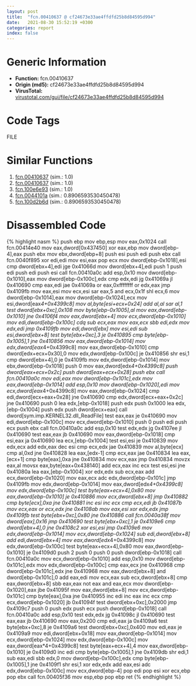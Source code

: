 ```yaml
---
layout: post
title:  "fcn.00410637 @ cf24673e33ae4ffdfd25b8d84595d994"
date:   2021-08-30 15:52:19 +0300
categories: report
index: false
---
```


# Generic Information
- **Function:** fcn.00410637
- **Origin (md5):** cf24673e33ae4ffdfd25b8d84595d994
- **VirusTotal:** [virustotal.com/gui/file/cf24673e33ae4ffdfd25b8d84595d994][virustotal_ref]

# Code Tags
<span class="tag" id="FILE">FILE</span>


# Similar Functions

1. [fcn.00410637][similar_1_ref] (sim.: 1.0)
2. [fcn.00410637][similar_2_ref] (sim.: 1.0)
3. [fcn.100e6e93][similar_3_ref] (sim.: 1.0)
4. [fcn.0044101a][similar_4_ref] (sim.: 0.8906593530450478)
5. [fcn.100d2b6d][similar_5_ref] (sim.: 0.8906593530450478)


# Disassembled Code

{% highlight nasm %}
push ebp
mov ebp,esp
mov eax,0x1024
call fcn.00414e40
mov eax,dword[0x437450]
xor eax,ebp
mov dword[ebp-4],eax
push ebx
mov ebx,dword[ebp+8]
push esi
push edi
push ebx
call fcn.0040f895
xor edi,edi
mov esi,eax
pop ecx
mov dword[ebp-0x1018],esi
cmp dword[ebx+4],edi
jge 0x41066d
mov dword[ebx+4],edi
push 1
push edi
push edi
push esi
call fcn.00410a0c
add esp,0x10
mov dword[ebp-0x1010],eax
mov dword[ebp-0x100c],edx
cmp edx,edi
jg 0x41069a
jl 0x410690
cmp eax,edi
jae 0x41069a
or eax,0xffffffff
or edx,eax
jmp 0x4109fb
mov eax,esi
mov ecx,esi
sar eax,5
and ecx,0x1f
shl ecx,6
mov dword[ebp-0x1014],eax
mov dword[ebp-0x1024],ecx
mov esi,dword[eax*4+0x4399c8]
mov al,byte[esi+ecx+0x24]
add al,al
sar al,1
test dword[ebx+0xc],0x108
mov byte[ebp-0x1005],al
mov eax,dword[ebp-0x1010]
jne 0x4106f4
mov eax,dword[ebx+4]
mov ecx,dword[ebp-0x1010]
mov edi,dword[ebp-0x100c]
cdq
sub ecx,eax
mov eax,ecx
sbb edi,edx
mov edx,edi
jmp 0x4109fb
mov edi,dword[ebx]
mov esi,edi
sub esi,dword[ebx+8]
test byte[ebx+0xc],3
je 0x410895
cmp byte[ebp-0x1005],1
jne 0x410856
mov eax,dword[ebp-0x1014]
mov edx,dword[eax*4+0x4399c8]
mov eax,dword[ebp-0x1010]
cmp dword[edx+ecx+0x30],0
mov edx,dword[ebp-0x100c]
je 0x410856
shr esi,1
cmp dword[ebx+4],0
je 0x4109fb
mov edx,dword[ebp-0x1014]
mov ebx,dword[ebp-0x1018]
push 0
mov eax,dword[edx*4+0x4399c8]
push dword[eax+ecx+0x2c]
push dword[eax+ecx+0x28]
push ebx
call fcn.00410a0c
mov edi,eax
mov dword[ebp-0x101c],edx
mov eax,dword[ebp-0x1014]
add esp,0x10
mov dword[ebp-0x1020],edi
mov ecx,dword[eax*4+0x4399c8]
mov eax,dword[ebp-0x1024]
cmp edi,dword[ecx+eax+0x28]
jne 0x410690
cmp edx,dword[ecx+eax+0x2c]
jne 0x410690
push 0
lea edx,[ebp-0x1018]
push edx
push 0x1000
lea edx,[ebp-0x1004]
push edx
push dword[ecx+eax]
call dword[sym.imp.KERNEL32.dll_ReadFile]
test eax,eax
je 0x410690
mov edi,dword[ebp-0x100c]
mov ecx,dword[ebp-0x1010]
push 0
push edi
push ecx
push ebx
call fcn.00410a0c
add esp,0x10
test edx,edx
jg 0x4107ee
jl 0x410690
test eax,eax
jb 0x410690
mov eax,dword[ebp-0x1018]
cmp esi,eax
ja 0x410690
lea ecx,[ebp-0x1004]
test esi,esi
je 0x410839
mov edx,ecx
add edx,eax
dec esi
cmp ecx,edx
jae 0x410839
mov al,byte[ecx]
cmp al,0xd
jne 0x410828
lea eax,[edx-1]
cmp ecx,eax
jae 0x410834
lea eax,[ecx+1]
cmp byte[eax],0xa
jne 0x410834
mov ecx,eax
jmp 0x410834
movzx eax,al
movsx eax,byte[eax+0x438140]
add ecx,eax
inc ecx
test esi,esi
jne 0x41080a
lea eax,[ebp-0x1004]
xor edx,edx
sub ecx,eax
add ecx,dword[ebp-0x1020]
mov eax,ecx
adc edx,dword[ebp-0x101c]
jmp 0x4109fb
mov edx,dword[ebp-0x1014]
mov eax,dword[edx*4+0x4399c8]
mov edx,dword[ebp-0x100c]
test byte[eax+ecx+4],0x80
mov eax,dword[ebp-0x1010]
je 0x410886
mov ecx,dword[ebx+8]
jmp 0x410882
cmp byte[ecx],0xa
jne 0x410881
inc esi
inc ecx
cmp ecx,edi
jb 0x41087b
mov ecx,eax
or ecx,edx
jne 0x4108ab
mov eax,esi
xor edx,edx
jmp 0x4109fb
test byte[ebx+0xc],0x80
jne 0x410886
call fcn.0040a38f
mov dword[eax],0x16
jmp 0x410690
test byte[ebx+0xc],1
je 0x4109e6
cmp dword[ebx+4],0
jne 0x4108c2
xor esi,esi
jmp 0x4109e6
mov edx,dword[ebp-0x1014]
mov ecx,dword[ebp-0x1024]
sub edi,dword[ebx+8]
add edi,dword[ebx+4]
mov eax,dword[edx*4+0x4399c8]
mov edx,dword[ebp-0x100c]
test byte[eax+ecx+4],0x80
mov eax,dword[ebp-0x1010]
je 0x4109d0
push 2
push 0
push 0
push dword[ebp-0x1018]
call fcn.00410a0c
mov ecx,dword[ebp-0x1010]
add esp,0x10
mov dword[ebp-0x101c],edx
mov edx,dword[ebp-0x100c]
cmp eax,ecx
jne 0x410968
cmp dword[ebp-0x101c],edx
jne 0x410968
mov eax,dword[ebx+8]
and dword[ebp-0x101c],0
add eax,edi
mov ecx,eax
sub ecx,dword[ebx+8]
cmp eax,dword[ebx+8]
sbb eax,eax
not eax
and eax,ecx
mov dword[ebp-0x1020],eax
jbe 0x41095f
mov eax,dword[ebx+8]
mov ecx,dword[ebp-0x101c]
cmp byte[eax],0xa
jne 0x410955
inc edi
inc eax
inc ecx
cmp ecx,dword[ebp-0x1020]
jb 0x41094f
test dword[ebx+0xc],0x2000
jmp 0x4109c7
push 0
push edx
push ecx
push dword[ebp-0x1018]
call fcn.00410a0c
add esp,0x10
test edx,edx
jg 0x41098c
jl 0x410690
test eax,eax
jb 0x410690
mov eax,0x200
cmp edi,eax
ja 0x4109a6
test byte[ebx+0xc],8
je 0x4109a6
test dword[ebx+0xc],0x400
mov edi,eax
je 0x4109a9
mov edi,dword[ebx+0x18]
mov eax,dword[ebp-0x1014]
mov ecx,dword[ebp-0x1024]
mov edx,dword[ebp-0x100c]
mov eax,dword[eax*4+0x4399c8]
test byte[eax+ecx+4],4
mov eax,dword[ebp-0x1010]
je 0x4109d0
inc edi
cmp byte[ebp-0x1005],1
jne 0x4109db
shr edi,1
sub eax,edi
sbb edx,0
mov dword[ebp-0x100c],edx
cmp byte[ebp-0x1005],1
jne 0x4109f1
shr esi,1
xor edx,edx
add eax,esi
adc edx,dword[ebp-0x100c]
mov ecx,dword[ebp-4]
pop edi
pop esi
xor ecx,ebp
pop ebx
call fcn.00405f36
mov esp,ebp
pop ebp
ret
{% endhighlight %}


[similar_1_ref]: /report/fcn.00410637@c299206e1e94de2392d4dd9464d03d54
[similar_2_ref]: /report/fcn.00410637@f78d51601618ac7bfc804cdef0537db9
[similar_3_ref]: /report/fcn.100e6e93@a0ac129ff3ea4c0dfa9529c259a9502c
[similar_4_ref]: /report/fcn.0044101a@ba5ec83721de3ca10b3c9583f3b2c6a1
[similar_5_ref]: /report/fcn.100d2b6d@a0ac129ff3ea4c0dfa9529c259a9502c
[virustotal_ref]: https://www.virustotal.com/gui/file/cf24673e33ae4ffdfd25b8d84595d994